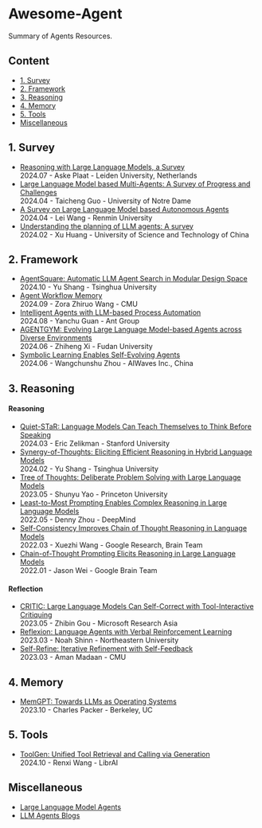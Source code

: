 # Awesome-Agent
Summary of Agents Resources.

## Content

- [1. Survey](#1-survey)
- [2. Framework](#2-framework)
- [3. Reasoning](#3-reasoning)
- [4. Memory](#4-memory)
- [5. Tools](#5-tools)
- [Miscellaneous](#miscellaneous)
  
## 1. Survey
- [Reasoning with Large Language Models, a Survey](https://arxiv.org/abs/2407.11511v1)  
  2024.07 - Aske Plaat - Leiden University, Netherlands  
- [Large Language Model based Multi-Agents: A Survey of Progress and Challenges](https://arxiv.org/abs/2402.01680)  
  2024.04 - Taicheng Guo - University of Notre Dame
- [A Survey on Large Language Model based Autonomous Agents](https://arxiv.org/abs/2308.11432)  
  2024.04 - Lei Wang - Renmin University  
- [Understanding the planning of LLM agents: A survey](https://arxiv.org/abs/2402.02716)  
  2024.02 - Xu Huang - University of Science and Technology of China  
  
## 2. Framework
- [AgentSquare: Automatic LLM Agent Search in Modular Design Space](https://arxiv.org/abs/2410.06153v1)  
  2024.10 - Yu Shang - Tsinghua University  
- [Agent Workflow Memory](https://arxiv.org/abs/2409.07429)  
  2024.09 - Zora Zhiruo Wang - CMU
- [Intelligent Agents with LLM-based Process Automation](https://dl.acm.org/doi/pdf/10.1145/3637528.3671646)  
  2024.08 - Yanchu Guan - Ant Group  
- [AGENTGYM: Evolving Large Language Model-based Agents across Diverse Environments](https://arxiv.org/abs/2406.04151)  
  2024.06 - Zhiheng Xi - Fudan University  
- [Symbolic Learning Enables Self-Evolving Agents](https://arxiv.org/abs/2406.18532)  
  2024.06 - Wangchunshu Zhou - AIWaves Inc., China

## 3. Reasoning
#### Reasoning
- [Quiet-STaR: Language Models Can Teach Themselves to Think Before Speaking](https://arxiv.org/abs/2403.09629)  
  2024.03 - Eric Zelikman - Stanford University
- [Synergy-of-Thoughts: Eliciting Efficient Reasoning in Hybrid Language Models](https://arxiv.org/abs/2402.02563)  
  2024.02 - Yu Shang - Tsinghua University  
- [Tree of Thoughts: Deliberate Problem Solving with Large Language Models](https://arxiv.org/abs/2305.10601)  
  2023.05 - Shunyu Yao - Princeton University   
- [Least-to-Most Prompting Enables Complex Reasoning in Large Language Models](https://arxiv.org/abs/2205.10625)  
  2022.05 - Denny Zhou - DeepMind
- [Self-Consistency Improves Chain of Thought Reasoning in Language Models](https://arxiv.org/abs/2203.11171)  
  2022.03 - Xuezhi Wang - Google Research, Brain Team  
- [Chain-of-Thought Prompting Elicits Reasoning in Large Language Models](https://arxiv.org/abs/2201.11903)  
  2022.01 - Jason Wei - Google Brain Team  

#### Reflection
- [CRITIC: Large Language Models Can Self-Correct with Tool-Interactive Critiquing](https://arxiv.org/abs/2305.11738)  
  2023.05 - Zhibin Gou - Microsoft Research Asia  
- [Reflexion: Language Agents with Verbal Reinforcement Learning](https://arxiv.org/abs/2303.11366)  
  2023.03 - Noah Shinn - Northeastern University  
- [Self-Refine: Iterative Refinement with Self-Feedback](https://arxiv.org/abs/2303.17651)  
  2023.03 - Aman Madaan - CMU  

## 4. Memory
- [MemGPT: Towards LLMs as Operating Systems](https://arxiv.org/abs/2310.08560)  
  2023.10 - Charles Packer - Berkeley, UC  

## 5. Tools
- [ToolGen: Unified Tool Retrieval and Calling via Generation](https://arxiv.org/abs/2410.03439)  
  2024.10 - Renxi Wang - LibrAI  

## Miscellaneous
- [Large Language Model Agents](https://llmagents-learning.org/f24)
- [LLM Agents Blogs](https://juejin.cn/user/1398234521286557/posts)
